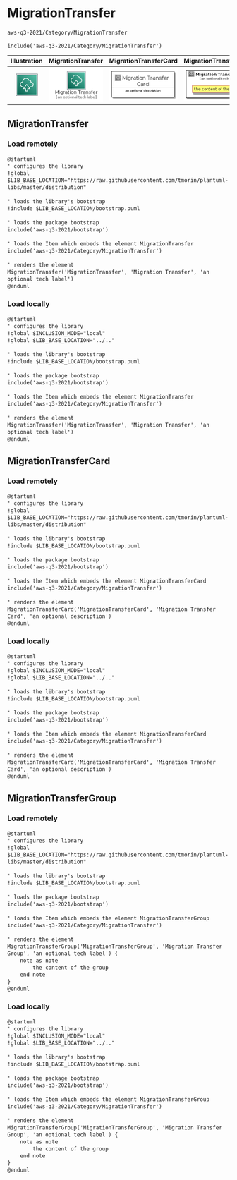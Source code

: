 # MigrationTransfer


```text
aws-q3-2021/Category/MigrationTransfer
```

```text
include('aws-q3-2021/Category/MigrationTransfer')
```



| Illustration | MigrationTransfer | MigrationTransferCard | MigrationTransferGroup |
| :---: | :---: | :---: | :---: |
| ![illustration for Illustration](../../aws-q3-2021/Category/MigrationTransfer.png) | ![illustration for MigrationTransfer](../../aws-q3-2021/Category/MigrationTransfer.Local.png) | ![illustration for MigrationTransferCard](../../aws-q3-2021/Category/MigrationTransferCard.Local.png) | ![illustration for MigrationTransferGroup](../../aws-q3-2021/Category/MigrationTransferGroup.Local.png) |




## MigrationTransfer

### Load remotely
```plantuml
@startuml
' configures the library
!global $LIB_BASE_LOCATION="https://raw.githubusercontent.com/tmorin/plantuml-libs/master/distribution"

' loads the library's bootstrap
!include $LIB_BASE_LOCATION/bootstrap.puml

' loads the package bootstrap
include('aws-q3-2021/bootstrap')

' loads the Item which embeds the element MigrationTransfer
include('aws-q3-2021/Category/MigrationTransfer')

' renders the element
MigrationTransfer('MigrationTransfer', 'Migration Transfer', 'an optional tech label')
@enduml
```

### Load locally
```plantuml
@startuml
' configures the library
!global $INCLUSION_MODE="local"
!global $LIB_BASE_LOCATION="../.."

' loads the library's bootstrap
!include $LIB_BASE_LOCATION/bootstrap.puml

' loads the package bootstrap
include('aws-q3-2021/bootstrap')

' loads the Item which embeds the element MigrationTransfer
include('aws-q3-2021/Category/MigrationTransfer')

' renders the element
MigrationTransfer('MigrationTransfer', 'Migration Transfer', 'an optional tech label')
@enduml
```

## MigrationTransferCard

### Load remotely
```plantuml
@startuml
' configures the library
!global $LIB_BASE_LOCATION="https://raw.githubusercontent.com/tmorin/plantuml-libs/master/distribution"

' loads the library's bootstrap
!include $LIB_BASE_LOCATION/bootstrap.puml

' loads the package bootstrap
include('aws-q3-2021/bootstrap')

' loads the Item which embeds the element MigrationTransferCard
include('aws-q3-2021/Category/MigrationTransfer')

' renders the element
MigrationTransferCard('MigrationTransferCard', 'Migration Transfer Card', 'an optional description')
@enduml
```

### Load locally
```plantuml
@startuml
' configures the library
!global $INCLUSION_MODE="local"
!global $LIB_BASE_LOCATION="../.."

' loads the library's bootstrap
!include $LIB_BASE_LOCATION/bootstrap.puml

' loads the package bootstrap
include('aws-q3-2021/bootstrap')

' loads the Item which embeds the element MigrationTransferCard
include('aws-q3-2021/Category/MigrationTransfer')

' renders the element
MigrationTransferCard('MigrationTransferCard', 'Migration Transfer Card', 'an optional description')
@enduml
```

## MigrationTransferGroup

### Load remotely
```plantuml
@startuml
' configures the library
!global $LIB_BASE_LOCATION="https://raw.githubusercontent.com/tmorin/plantuml-libs/master/distribution"

' loads the library's bootstrap
!include $LIB_BASE_LOCATION/bootstrap.puml

' loads the package bootstrap
include('aws-q3-2021/bootstrap')

' loads the Item which embeds the element MigrationTransferGroup
include('aws-q3-2021/Category/MigrationTransfer')

' renders the element
MigrationTransferGroup('MigrationTransferGroup', 'Migration Transfer Group', 'an optional tech label') {
    note as note
        the content of the group
    end note
}
@enduml
```

### Load locally
```plantuml
@startuml
' configures the library
!global $INCLUSION_MODE="local"
!global $LIB_BASE_LOCATION="../.."

' loads the library's bootstrap
!include $LIB_BASE_LOCATION/bootstrap.puml

' loads the package bootstrap
include('aws-q3-2021/bootstrap')

' loads the Item which embeds the element MigrationTransferGroup
include('aws-q3-2021/Category/MigrationTransfer')

' renders the element
MigrationTransferGroup('MigrationTransferGroup', 'Migration Transfer Group', 'an optional tech label') {
    note as note
        the content of the group
    end note
}
@enduml
```

